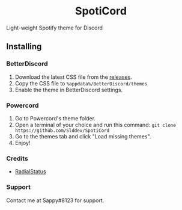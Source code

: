 <h1 align="center">SpotiCord</h1>
Light-weight Spotify theme for Discord

## Installing

### BetterDiscord
1. Download the latest CSS file from the [releases](https://github.com/Slddev/SpotiCord/releases).
2. Copy the CSS file to `%appdata%/BetterDiscord/themes`
3. Enable the theme in BetterDiscord settings.

### Powercord
1. Go to Powercord's theme folder.
2. Open a terminal of your choice and run this command: `git clone https://github.com/Slddev/SpotiCord`
3. Go to the themes tab and click "Load missing themes".
4. Enjoy!

### Credits
- [RadialStatus](https://github.com/DiscordStyles/RadialStatus)

### Support

Contact me at Sappy#8123 for support.
